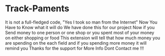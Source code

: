 # Track-Paments
It is not a full-fledged code, "Yes I took so man from the Internet"
Now You Have to Know what it will do
We have done this for our project 
Now if you Send money to one person or one shop or you spent most of your money on either shopping or food
This extension will tell that how much money you are spending on the each field and if you spending more money it will remind you
Thanks for the support
for More Info Dont Contact me !!!
